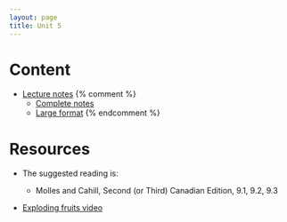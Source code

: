 ```yaml
---
layout: page
title: Unit 5
---
```


# Content

* [Lecture notes](/materials/life_history.handouts.pdf)
{% comment %} 
    * [Complete notes](materials/life_history.complete.pdf)
    * [Large format](/materials/life_history.large.pdf)
{% endcomment %} 

# Resources

* The suggested reading is:
  * Molles and Cahill, Second (or Third) Canadian Edition, 9.1, 9.2, 9.3

* [Exploding fruits video](https://www.youtube.com/watch?v=NsIojj4PzAo)

